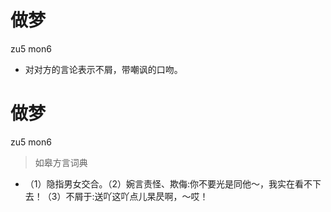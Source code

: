 # 做梦
zu5 mon6
- 对对方的言论表示不屑，带嘲讽的口吻。

# 做梦
zu5 mon6
> 如皋方言词典
- （1）隐指男女交合。（2）婉言责怪、欺侮:你不要光是同他～，我实在看不下去！（3）不屑于:送吖这吖点儿杲昃啊，～哎！
